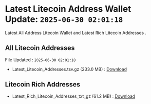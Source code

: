 # Latest Litecoin Address Wallet Update: `2025-06-30 02:01:18`

Latest All Address Litecoin Wallet and Latest Rich Litecoin Addresses .

## All Litecoin Addresses

File Updated : `2025-06-30 02:01:18`

- Latest_Litecoin_Addresses.tsv.gz (233.0 MB) : [Download](https://github.com/Pymmdrza/Rich-Address-Wallet/releases/tag/Litecoin)

## Litecoin Rich Addresses

- Latest_Rich_Litecoin_Addresses_txt_gz (61.2 MB) : [Download](https://github.com/Pymmdrza/Rich-Address-Wallet/releases/tag/Litecoin)
